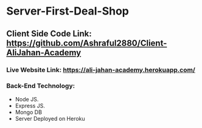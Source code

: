 # Server-First-Deal-Shop

## Client Side Code Link: https://github.com/Ashraful2880/Client-AliJahan-Academy
### Live Website Link: https://ali-jahan-academy.herokuapp.com/

### Back-End Technology:

* Node JS.
* Express JS.
* Mongo DB
* Server Deployed on Heroku
